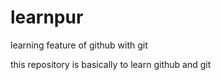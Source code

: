 # learnpur
learning feature of github with git

this repository is basically to learn github and git
